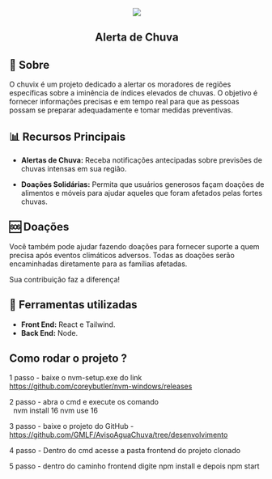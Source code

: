 <p align="center">
  <img src="https://i.imgur.com/L9di9Sw.jpg" />
  <h2 align="center">Alerta de Chuva</h2>
</p>

## 🚨 Sobre

O chuvix é um projeto dedicado a alertar os moradores de regiões específicas sobre a iminência de índices elevados de chuvas. O objetivo é fornecer informações precisas e em tempo real para que as pessoas possam se preparar adequadamente e tomar medidas preventivas.

## 📊 Recursos Principais

- **Alertas de Chuva:** Receba notificações antecipadas sobre previsões de chuvas intensas em sua região.
  
- **Doações Solidárias:** Permita que usuários generosos façam doações de alimentos e móveis para ajudar aqueles que foram afetados pelas fortes chuvas.

## 🆘 Doações 

Você também pode ajudar fazendo doações para fornecer suporte a quem precisa após eventos climáticos adversos. Todas as doações serão encaminhadas diretamente para as famílias afetadas.

Sua contribuição faz a diferença!

## 🔨 Ferramentas utilizadas

- **Front End:** React e Tailwind.
- **Back End:**  Node.
## Como rodar o projeto ?


1 passo  - baixe o nvm-setup.exe do link https://github.com/coreybutler/nvm-windows/releases

2 passo - abra o cmd e execute os comando  
                nvm install 16
                nvm use 16

3 passo - baixe o projeto do GitHub - https://github.com/GMLF/AvisoAguaChuva/tree/desenvolvimento

4 passo - Dentro do cmd acesse a pasta frontend do projeto clonado

5 passo - dentro do caminho frontend  digite npm install e depois npm start
